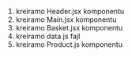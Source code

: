 1. kreiramo Header.jsx komponentu
2. kreiramo Main.jsx komponentu
3. kreiramo Basket.jsx komponentu
4. kreiramo data.js fajl
5. kreiramo Product.js komponentu